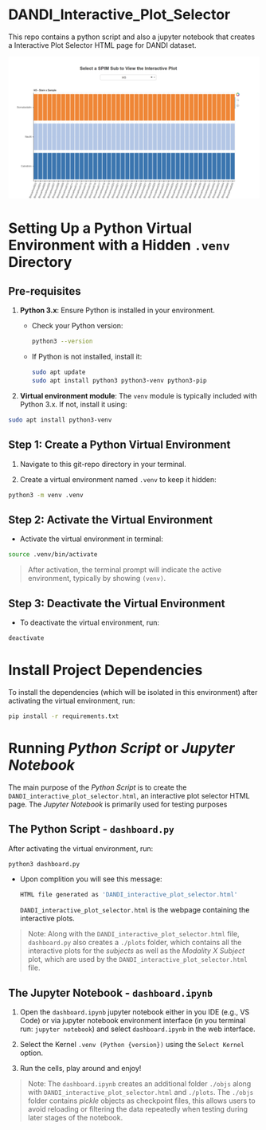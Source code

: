 # DANDI_Interactive_Plot_Selector
This repo contains a python script and also a jupyter notebook that creates a Interactive Plot Selector HTML page for DANDI dataset.

<div align="center">
    <img src="./imgs/DANDI_interactive_plot_selector.png" alt="Screenshot of the Interactive Plot Selector HTML page" width="700"/>
</div>




# Setting Up a Python Virtual Environment with a Hidden `.venv` Directory


## Pre-requisites
1. **Python 3.x**: Ensure Python is installed in your environment.
   - Check your Python version:
     ```bash
     python3 --version
     ```
   - If Python is not installed, install it:
     ```bash
     sudo apt update
     sudo apt install python3 python3-venv python3-pip
     ```

2. **Virtual environment module**: The `venv` module is typically included with Python 3.x. If not, install it using:
```bash
sudo apt install python3-venv
 ```


## Step 1: Create a Python Virtual Environment

1. Navigate to this git-repo directory in your terminal.

2. Create a virtual environment named `.venv` to keep it hidden:
```bash
python3 -m venv .venv
```


## Step 2: Activate the Virtual Environment

+ Activate the virtual environment in terminal:
```bash
source .venv/bin/activate
```
> After activation, the terminal prompt will indicate the active environment, typically by showing `(venv)`.


## Step 3: Deactivate the Virtual Environment

+ To deactivate the virtual environment, run:
```bash
deactivate
```


# Install Project Dependencies

To install the dependencies (which will be isolated in this environment) after activating the virtual environment, run:
```bash
pip install -r requirements.txt
```



# Running *Python Script* or *Jupyter Notebook*

The main purpose of the *Python Script* is to create the `DANDI_interactive_plot_selector.html`, an interactive plot selector HTML page. The *Jupyter Notebook* is primarily used for testing purposes

## The Python Script - `dashboard.py`
After activating the virtual environment, run:
```bash
python3 dashboard.py
```
 + Upon complition you will see this message:
    ```bash
    HTML file generated as 'DANDI_interactive_plot_selector.html'
    ```
    `DANDI_interactive_plot_selector.html` is the webpage containing the interactive plots.

> Note: Along with the `DANDI_interactive_plot_selector.html` file, `dashboard.py` also creates a `./plots` folder, which contains all the interactive plots for the *subjects* as well as the *Modality X Subject* plot, which are used by the `DANDI_interactive_plot_selector.html` file.


## The Jupyter Notebook - `dashboard.ipynb`

1. Open the `dashboard.ipynb` jupyter notebook either in you IDE (e.g., VS Code) or via jupyter notebook environment interface (in you terminal run: ```jupyter notebook```) and select `dashboard.ipynb` in the web interface.

2. Select the Kernel `.venv (Python {version})` using the `Select Kernel` option.

3. Run the cells, play around and enjoy!

> Note: The `dashboard.ipynb` creates an additional folder `./objs` along with `DANDI_interactive_plot_selector.html` and `./plots`. The `./objs` folder contains *pickle* objects as checkpoint files, this allows users to avoid reloading or filtering the data repeatedly when testing during later stages of the notebook.




